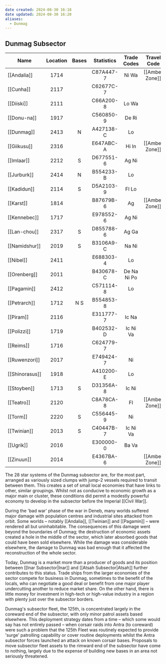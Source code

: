 ```yaml
---
date created: 2024-08-30 16:18
date updated: 2024-08-30 16:20
aliases:
  - Dunmag
---
```


## Dunmag Subsector

| Name           | Location | Bases | Statistics | Trade Codes |   Travel Code  |  Allegiance  | Gas Giants |
| -------------- | :------: | :---: | :--------: | :---------: | :------------: | :----------: | :--------: |
| [[Andalia]]    |   1714   |       |  C87A447-7 |    Ni Wa    | [[Amber Zone]] | [[Imperium]] |      G     |
| [[Cunha]]      |   2117   |       |  C62677C-7 |             |                | [[Imperium]] |      G     |
| [[Diiski]]     |   2111   |       |  C66A200-8 |    Lo Wa    |                | [[Imperium]] |      G     |
| [[Donu-na]]    |   1917   |       |  C560850-9 |    De Ri    |                | [[Imperium]] |      G     |
| [[Dunmag]]     |   2413   |   N   |  A427138-C |      Lo     |                | [[Imperium]] |      G     |
| [[Giikusu]]    |   2316   |       |  E647ABC-A |    Hi In    | [[Amber Zone]] | [[Imperium]] |      G     |
| [[Imlaar]]     |   2212   |   S   |  D677551-6 |    Ag Ni    |                | [[Imperium]] |      G     |
| [[Jurburk]]    |   2414   |   N   |  B554233-B |      Lo     |                | [[Imperium]] |      G     |
| [[Kadidun]]    |   2114   |   S   |  D5A2103-9 |    Fl Lo    |                | [[Imperium]] |            |
| [[Karst]]      |   1814   |       |  B87679B-6 |      Ag     | [[Amber Zone]] | [[Imperium]] |      G     |
| [[Kennebec]]   |   1717   |       |  E978552-6 |    Ag Ni    |                | [[Imperium]] |      G     |
| [[Lan-chou]]   |   2317   |   S   |  D855788-6 |    Ag Ga    |                | [[Imperium]] |            |
| [[Namidshur]]  |   2019   |   S   |  B3106A9-C |    Na Ni    |                | [[Imperium]] |      G     |
| [[Nibel]]      |   2411   |       |  E688303-4 |      Lo     |                | [[Imperium]] |      G     |
| [[Orenberg]]   |   2011   |       |  B430678-C | De Na Ni Po |                | [[Imperium]] |      G     |
| [[Pagamin]]    |   2412   |       |  C571114-8 |      Lo     |                | [[Imperium]] |      G     |
| [[Petrarch]]   |   1712   |  N S  |  B554853-8 |             |                | [[Imperium]] |            |
| [[Piram]]      |   2116   |       |  E311777-7 |    Ic Na    |                | [[Imperium]] |      G     |
| [[Polizzi]]    |   1719   |       |  B402532-D |   Ic Ni Va  |                | [[Imperium]] |      G     |
| [[Reims]]      |   1716   |       |  C624779-7 |             |                | [[Imperium]] |      G     |
| [[Ruwenzori]]  |   2017   |       |  E749424-7 |      Ni     |                | [[Imperium]] |      G     |
| [[Shinorasus]] |   1918   |       |  A410200-E |      Lo     |                | [[Imperium]] |      G     |
| [[Stoyben]]    |   1713   |   S   |  D31356A-8 |    Ic Ni    |                | [[Imperium]] |      G     |
| [[Teatro]]     |   2120   |       |  C8A78CA-8 |      Fl     | [[Amber Zone]] | [[Imperium]] |      G     |
| [[Torm]]       |   2220   |   S   |  C556445-9 |      Ni     |                | [[Imperium]] |      G     |
| [[Twinian]]    |   2013   |   S   |  C40447B-7 |   Ic Ni Va  |                | [[Imperium]] |      G     |
| [[Ugrik]]      |   2016   |       |  E300000-0 |    Ba Va    |                | [[Imperium]] |      G     |
| [[Zinuun]]     |   2014   |       |  E4367BA-6 |             | [[Amber Zone]] | [[Imperium]] |      G     |

The 28 star systems of the Dunmag subsector are, for the most part, arranged as variously sized clumps with jump-2 vessels required to transit between them. This creates a set of small local economies that have links to other, similar groupings. Whilst not as conducive to economic growth as a major main or cluster, these conditions did permit a modestly powerful economy to develop in the subsector before the Imperial [[Civil War]].

During the 'bad war' phase of the war in Deneb, many worlds suffered major damage with population centres and industrial sites attacked from orbit. Some worlds – notably [[Andalia]], [[Twinian]] and [[Pagamin]] – were rendered all but uninhabitable. The consequences of this damage went beyond the boundaries of Dunmag; the destruction of economic assets created a hole in the middle of the sector, which later absorbed goods that could have been sold elsewhere. While the damage was considerable elsewhere, the damage to Dunmag was bad enough that it affected the reconstruction of the whole sector.

Today, Dunmag is a market more than a producer of goods and its position between [[Inar Subsector|Inar]] and [[Atsah Subsector|Atsah]] further contributes to this status. Trade ships from the larger economies of the sector compete for business in Dunmag, sometimes to the benefit of the locals, who can negotiate a good deal or benefit from one major player undercutting another to reduce market share. On the other hand, there is little money for investment in high-tech or high-value industry in a region with plenty just over the subsector borders.

Dunmag's subsector fleet, the 125th, is concentrated largely in the coreward end of the subsector, with only minor patrol assets based elsewhere. This deployment strategy dates from a time – which some would say has not entirely passed – when corsair raids into Antra (to coreward) were such a problem that the 125th Fleet was routinely expected to provide 'surge' patrolling capability or cover routine deployments whilst the Antra subsector forces launched an attack on known corsair bases.  Proposals to move subsector fleet assets to the rimward end of the subsector have come to nothing, largely due to the expense of building new bases in an area not seriously threatened.
